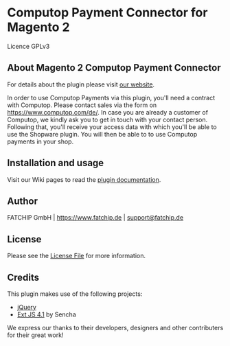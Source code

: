 # Computop Payment Connector for Magento 2

Licence GPLv3

## About Magento 2 Computop Payment Connector
For details about the plugin please visit [our website](https://www.fatchip.de/Plugins/Magento/Magento-Computop-Payment-Connector.html).

In order to use Computop Payments via this plugin, you'll need a contract with Computop. Please contact sales via the form on https://www.computop.com/de/. In case you are already a customer of Computop, we kindly ask you to get in touch with your contact person. Following that, you'll receive your access data with which you'll be able to use the Shopware plugin. You will then be able to to use Computop payments in your shop.


## Installation and usage
Visit our Wiki pages to read the [plugin documentation](https://wiki.fatchip.de/public/magento2-fatchipctpayment).

## Author
FATCHIP GmbH | https://www.fatchip.de | support@fatchip.de 

## License
Please see the [License File](LICENSE.md) for more information.

## Credits
This plugin makes use of the following projects:

* [jQuery](https://js.foundation)
* [Ext JS 4.1](http://cdn.sencha.com/ext/gpl/4.1.1/) by Sencha


We express our thanks to their developers, designers and other contributers for their great work!
